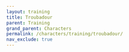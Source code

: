 ```yaml
---
layout: training
title: Troubadour
parent: Training
grand_parent: Characters
permalink: /characters/training/troubadour/
nav_exclude: true
---
```

